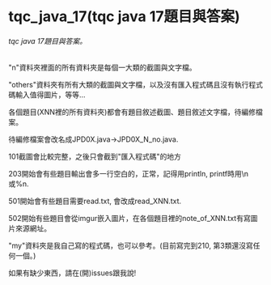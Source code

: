 # tqc_java_17(tqc java 17題目與答案)
<h6>tqc java 17題目與答案。</h6><p>
"n"資料夾裡面的所有資料夾是每個一大類的截圖與文字檔。<p>
"others"資料夾有所有大類的截圖與文字檔，以及沒有匯入程式碼且沒有執行程式碼輸入值得圖片，等等...<p>
各個題目(XNN裡的所有資料夾)都會有題目敘述截圖、題目敘述文字檔，待編修檔案。<p>
待編修檔案會改名成JPD0X.java->JPD0X_N_no.java.<p>
101截圖會比較完整，之後只會截到"匯入程式碼"的地方<p>
203開始會有些題目輸出會多一行空白的，正常，記得用println, printf時用\n或%n.<p>
501開始會有些題目需要read.txt, 會改成read_XNN.txt.<p>
502開始有些題目會從imgur嵌入圖片，在各個題目裡的note_of_XNN.txt有寫圖片來源網址。<p>
"my"資料夾是我自己寫的程式碼，也可以參考。(目前寫完到210, 第3類還沒寫任何一個。)<p>
如果有缺少東西，請在(開)issues跟我說!
